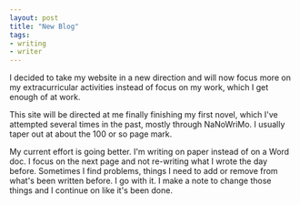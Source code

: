 ```yaml
---
layout: post
title: "New Blog"
tags: 
- writing
- writer
---
```

 I decided to take my website in a new direction and will now focus more on my extracurricular activities instead of focus on my work, which I get enough of at work. 

 This site will be directed at me finally finishing my first novel, which I've attempted several times in the past, mostly through NaNoWriMo. I usually taper out at about the 100 or so page mark.

 My current effort is going better. I'm writing on paper instead of on a Word doc. I focus on the next page and not re-writing what I wrote the day before. Sometimes I find problems, things I need to add or remove from what's been written before. I go with it. I make a note to change those things and I continue on like it's been done. 
 